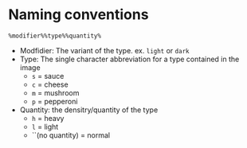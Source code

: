 # Naming conventions

`%modifier%%type%%quantity%`

- Modfidier: The variant of the type. ex. `light` or `dark`
- Type: The single character abbreviation for a type contained in the image
  - `s` = sauce
  - `c` = cheese
  - `m` = mushroom
  - `p` = pepperoni
- Quantity: the densitry/quantity of the type
  - `h` = heavy
  - `l` = light
  - ``(no quantity) = normal
